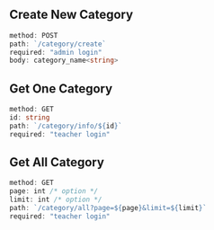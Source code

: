 ## **Create New Category**

```ts
method: POST
path: `/category/create`
required: "admin login"
body: category_name<string>
```

## **Get One Category**

```ts
method: GET
id: string
path: `/category/info/${id}`
required: "teacher login"
```

## **Get All Category**

```ts
method: GET
page: int /* option */
limit: int /* option */
path: `/category/all?page=${page}&limit=${limit}`
required: "teacher login"
```